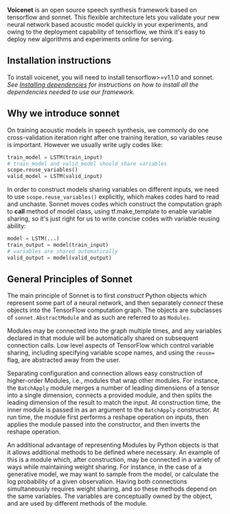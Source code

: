 **Voicenet** is an open source speech synthesis framework based on tensorflow 
and sonnet. This flexible architecture lets you validate your new neural network 
based acoustic model quickly in your experiments, and owing to the deployment 
capability of tensorflow, we think it's easy to deploy new  algorithms and 
experiments online for serving. 

## Installation instructions

To install voicenet, you will need to install tensorflow>=v1.1.0 and sonnet.
*See [Installing dependencies](https://github.com/npuichigo/voicenet/blob/master/INSTALL.md) for instructions on how to install all 
the dependencies needed to use our framework.*

## Why we introduce sonnet

On training acoustic models in speech synthesis, we commonly do one cross-validation
iteration right after one training iteration, so variables reuse is important. However
we usually write ugly codes like:

```python
train_model = LSTM(train_input)
# train_model and valid_model should share variables
scope.reuse_variables()
valid_model = LSTM(valid_input)
```

In order to construct models sharing variables on different inputs, we
need to use `scope.reuse_variables()` explicitly, which makes codes hard to
read and unchaste. Sonnet moves codes which construct the computation graph
to __call__ method of model class, using tf.make_template to enable variable
sharing, so it's just right for us to write concise codes with variable reusing
ability:

```python
model = LSTM(...)
train_output = model(train_input)
# variables are shared automatically
valid_output = model(valid_output)
```

## General Principles of Sonnet 

The main principle of Sonnet is to first _construct_ Python objects which
represent some part of a neural network, and then separately _connect_ these
objects into the TensorFlow computation graph. The objects are subclasses of
`sonnet.AbstractModule` and as such are referred to as `Modules`.

Modules may be connected into the graph multiple times, and any variables
declared in that module will be automatically shared on subsequent connection
calls. Low level aspects of TensorFlow which control variable sharing, including
specifying variable scope names, and using the `reuse=` flag, are abstracted
away from the user.

Separating configuration and connection allows easy construction of higher-order
Modules, i.e., modules that wrap other modules. For instance,
the `BatchApply` module merges a number of leading dimensions of a tensor into
a single dimension, connects a provided module, and then splits the leading
dimension of the result to match the input.
At construction time, the inner module is passed in as an argument to the
`BatchApply` constructor. At run time, the module first performs a reshape
operation on inputs, then applies the module passed into the constructor, and
then inverts the reshape operation.

An additional advantage of representing Modules by Python objects is that it
allows additional methods to be defined where necessary. An example of this is
a module which, after construction, may be connected in a variety of ways while
maintaining weight sharing. For instance, in the case of a generative model, we
may want to sample from the model, or calculate the log probability of a given
observation. Having both connections simultaneously requires weight sharing, and
so these methods depend on the same variables. The variables are conceptually
owned by the object, and are used by different methods of the module.
